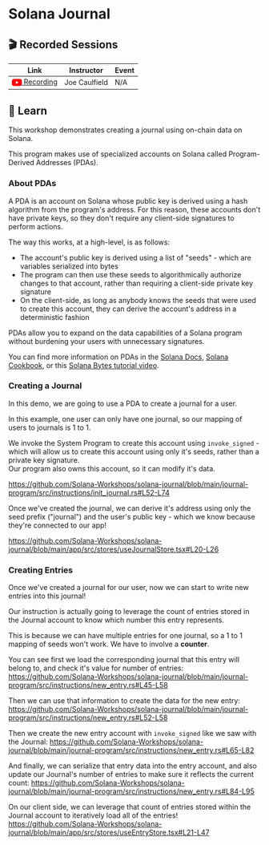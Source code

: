 # Solana Journal

## 🎬 Recorded Sessions
| Link | Instructor | Event |
| ---- | ---------- | ----- |
| [<img src="https://raw.githubusercontent.com/Solana-Workshops/.github/main/.docs/youtube-icon.png" alt="youtube" width="20" align="center"/> Recording](https://youtu.be/0RW4V7-a5FU) | Joe Caulfield | N/A |

## 📗 Learn

This workshop demonstrates creating a journal using on-chain data on Solana.   
    
This program makes use of specialized accounts on Solana called Program-Derived Addresses (PDAs).

### About PDAs

A PDA is an account on Solana whose public key is derived using a hash algorithm from the program's address. For this reason, these accounts don't have private keys, so they don't require any client-side signatures to perform actions.   
   
The way this works, at a high-level, is as follows:
* The account's public key is derived using a list of "seeds" - which are variables serialized into bytes
* The program can then use these seeds to algorithmically authorize changes to that account, rather than requiring a client-side private key signature
* On the client-side, as long as anybody knows the seeds that were used to create this account, they can derive the account's address in a deterministic fashion
   
PDAs allow you to expand on the data capabilities of a Solana program without burdening your users with unnecessary signatures. 

You can find more information on PDAs in the [Solana Docs](https://docs.solana.com/developing/programming-model/calling-between-programs#program-derived-addresses), [Solana Cookbook](https://solanacookbook.com/core-concepts/pdas.html#facts), or this [Solana Bytes tutorial video](https://www.youtube.com/watch?v=ZwFNPvqUclM&list=PLilwLeBwGuK51Ji870apdb88dnBr1Xqhm&index=8).

### Creating a Journal

In this demo, we are going to use a PDA to create a journal for a user.   
   
In this example, one user can only have one journal, so our mapping of users to journals is 1 to 1.   
   
We invoke the System Program to create this account using `invoke_signed` - which will allow us to create this account using only it's seeds, rather than a private key signature.   
Our program also owns this account, so it can modify it's data.

https://github.com/Solana-Workshops/solana-journal/blob/main/journal-program/src/instructions/init_journal.rs#L52-L74

Once we've created the journal, we can derive it's address using only the seed prefix ("journal") and the user's public key - which we know because they're connected to our app!

https://github.com/Solana-Workshops/solana-journal/blob/main/app/src/stores/useJournalStore.tsx#L20-L26

### Creating Entries

Once we've created a journal for our user, now we can start to write new entries into this journal!   
   
Our instruction is actually going to leverage the count of entries stored in the Journal account to know which number this entry represents.   
   
This is because we can have multiple entries for one journal, so a 1 to 1 mapping of seeds won't work. We have to involve a **counter**.

You can see first we load the corresponding journal that this entry will belong to, and check it's value for number of entries:
https://github.com/Solana-Workshops/solana-journal/blob/main/journal-program/src/instructions/new_entry.rs#L45-L58

Then we can use that information to create the data for the new entry:
https://github.com/Solana-Workshops/solana-journal/blob/main/journal-program/src/instructions/new_entry.rs#L52-L58

Then we create the new entry account with `invoke_signed` like we saw with the Journal:
https://github.com/Solana-Workshops/solana-journal/blob/main/journal-program/src/instructions/new_entry.rs#L65-L82

And finally, we can serialize that entry data into the entry account, and also update our Journal's number of entries to make sure it reflects the current count:
https://github.com/Solana-Workshops/solana-journal/blob/main/journal-program/src/instructions/new_entry.rs#L84-L95

On our client side, we can leverage that count of entries stored within the Journal account to iteratively load all of the entries!
https://github.com/Solana-Workshops/solana-journal/blob/main/app/src/stores/useEntryStore.tsx#L21-L47